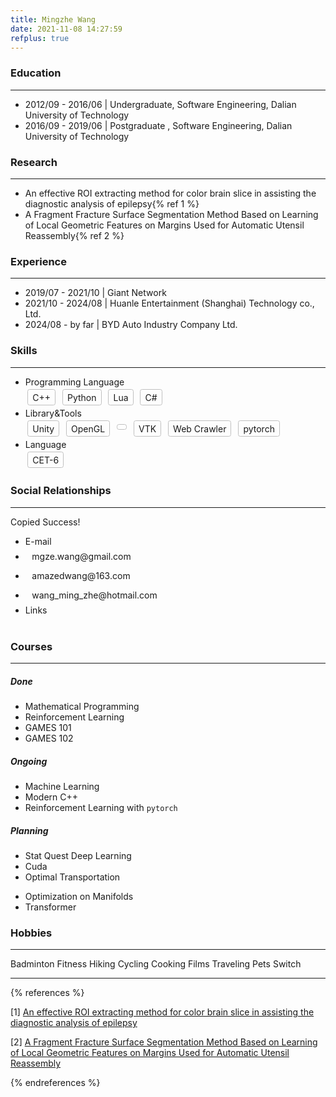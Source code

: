 ```yaml
---
title: Mingzhe Wang
date: 2021-11-08 14:27:59
refplus: true
---
```


### <i class="fa-solid fa-graduation-cap"></i> Education

***

<ul class="fa-ul">
  <li><span class="fa-li"><i class="fa-solid fa-fan fa-spin"></i></span>2012/09 - 2016/06 | Undergraduate, Software Engineering, Dalian University of Technology</li>
  <li><span class="fa-li"><i class="fa-solid fa-fan fa-spin"></i></span>2016/09 - 2019/06 | Postgraduate , Software Engineering, Dalian University of Technology</li>
</ul>

### <i class="fa-solid fa-dna "></i> Research

***

<ul class="fa-ul">
  <li><span class="fa-li"><i class="fa-solid fa-atom fa-spin"></i></span>An effective ROI extracting method for color brain slice in assisting the diagnostic analysis of epilepsy{% ref 1 %}</li>
  <li><span class="fa-li"><i class="fa-solid fa-atom fa-spin"></i></span>A Fragment Fracture Surface Segmentation Method Based on Learning of Local Geometric Features on Margins Used for Automatic Utensil Reassembly{% ref 2 %}</li>
</ul>

### <i class="fa-solid fa-city "></i> Experience

***

<ul class="fa-ul">
  <li><span class="fa-li"><i class="fa-solid fa-asterisk fa-spin"></i></span>2019/07 - 2021/10 | Giant Network</li>
  <li><span class="fa-li"><i class="fa-solid fa-asterisk fa-spin"></i></span>2021/10 - 2024/08 | Huanle Entertainment (Shanghai) Technology co., Ltd.</li>
  <li><span class="fa-li"><i class="fa-solid fa-asterisk fa-spin"></i></span>2024/08 - by far | BYD Auto Industry Company Ltd.</li>
</ul>

### <i class="fa-solid fa-gear fa-spin"></i></i> Skills

***

<ul class="fa-ul">
  <li><span class="fa-li"><i class="fa-solid fa-code"></i></span>Programming Language</li>
  <div>
    <span style="display: inline-block; margin: 0.25em; border: 1px solid silver; border-radius: 0.25em; padding: .25em 0.5em"><span class="iconfont icon-a-C"></span> C++</span>
    <span style="display: inline-block; margin: 0.25em; border: 1px solid silver; border-radius: 0.25em; padding: .25em 0.5em"><i class="fa-brands fa-python"></i> Python</span>
    <span style="display: inline-block; margin: 0.25em; border: 1px solid silver; border-radius: 0.25em; padding: .25em 0.5em">Lua</span>
    <span style="display: inline-block; margin: 0.25em; border: 1px solid silver; border-radius: 0.25em; padding: .25em 0.5em">C#</span>
  </div>
  <li><span class="fa-li"><i class="fa-solid fa-microchip"></i></span>Library&Tools</li>
  <div>
    <span style="display: inline-block; margin: 0.25em; border: 1px solid silver; border-radius: 0.25em; padding: .25em 0.5em"><i class="fa-brands fa-unity"></i> Unity</span>
    <span style="display: inline-block; margin: 0.25em; border: 1px solid silver; border-radius: 0.25em; padding: .25em 0.5em">OpenGL</span>
    <span style="display: inline-block; margin: 0.25em; border: 1px solid silver; border-radius: 0.25em; padding: .25em 0.5em"><i class="fa-brands fa-git"></i></span>
    <span style="display: inline-block; margin: 0.25em; border: 1px solid silver; border-radius: 0.25em; padding: .25em 0.5em">VTK</span>
    <span style="display: inline-block; margin: 0.25em; border: 1px solid silver; border-radius: 0.25em; padding: .25em 0.5em"><i class="fa-solid fa-spider"></i> Web Crawler</span>
    <span style="display: inline-block; margin: 0.25em; border: 1px solid silver; border-radius: 0.25em; padding: .25em 0.5em">pytorch</span>
  </div>
  <li><span class="fa-li"><i class="fa-solid fa-language"></i></span>Language</li>
  <div>
    <span style="display: inline-block; margin: 0.25em; border: 1px solid silver; border-radius: 0.25em; padding: .25em 0.5em">CET-6</span>
  </div>
</ul>

### <i class="fa-solid fa-share-nodes"></i> Social Relationships

***

<div class="position-fixed" style="z-index: 1130;right: 42.75%;bottom: 50%;">
  <div id="liveToast" class="toast hide" role="alert" aria-live="assertive" aria-atomic="true" data-delay="2000">
    <div class="toast-body text-white bg-success rounded-lg">
      Copied Success!
    </div>
  </div>
</div>

<ul class="fa-ul">
  <li><span class="fa-li"><i class="fa-solid fa-envelope"></i></span>E-mail</li>
  <div>
    <li><span style="display: inline-block; margin: 0.25em; border: 0px solid silver; border-radius: 0.25em; padding: .25em 0.5em">
      <a id="link-copy-1" data-toggle="tooltip" class="btn btn-outline-secondary btn-sm" data-clipboard-text="mgze.wang@gmail.com" title="Click to copy">
        <span class="iconfont icon-gmail"></span> mgze.wang@gmail.com
      </a>
    </span></li>
    <li><span style="display: inline-block; margin: 0.25em; border: 0px solid silver; border-radius: 0.25em; padding: .25em 0.5em">
      <a id="link-copy-2" data-toggle="tooltip" class="btn btn-outline-danger btn-sm" data-clipboard-text="amazedwang@163.com" title="Click to copy">
        <span class="iconfont icon-netease"></span> amazedwang@163.com
      </a>
    </span></li>
    <li><span style="display: inline-block; margin: 0.25em; border: 0px solid silver; border-radius: 0.25em; padding: .25em 0.5em">
      <a id="link-copy-3" data-toggle="tooltip" class="btn btn-outline-primary btn-sm" data-width="300px" data-clipboard-text="wang_ming_zhe@hotmail.com" title="Click to copy">
        <span class="iconfont icon-outlook"></span> wang_ming_zhe@hotmail.com
      </a>
    </span></li>
  </div>
  <li><span class="fa-li"><i class="fa-solid fa-link"></i></span>Links</li>
  <div>
    <span style="display: inline-block; margin: 0.25em; border: 0px solid silver; border-radius: 0.25em; padding: .25em 0.5em">
      <a href="https://github.com/SilhouettesForYou" data-toggle="tooltip" title="SilhouettesForYou"><i class="fa-brands fa-github"></i></a>
    </span>
    <span style="display: inline-block; margin: 0.25em; border: 0px solid silver; border-radius: 0.25em; padding: .25em 0.5em">
      <a href="https://www.bilibili.com/" data-toggle="tooltip" title="bilibili"><i class="fa-brands fa-bilibili"></i></a>
    </span>
    <span style="display: inline-block; margin: 0.25em; border: 0px solid silver; border-radius: 0.25em; padding: .25em 0.5em">
      <a href="https://www.zhihu.com/" data-toggle="tooltip" title="知乎"><i class="fa-brands fa-zhihu"></i></a>
    </span>
    <span style="display: inline-block; margin: 0.25em; border: 0px solid silver; border-radius: 0.25em; padding: .25em 0.5em">
      <a href="https://store.steampowered.com/" data-toggle="tooltip" title="Steam"><i class="fa-brands fa-steam"></i></a>
    </span>
    <span style="display: inline-block; margin: 0.25em; border: 0px solid silver; border-radius: 0.25em; padding: .25em 0.5em">
      <a href="https://www.yinxiang.com/" data-toggle="tooltip" title="Evernote"><i class="fa-brands fa-evernote"></i></a>
    </span>
    <span style="display: inline-block; margin: 0.25em; border: 0px solid silver; border-radius: 0.25em; padding: .25em 0.5em">
      <a href="https://www.douban.com/" data-toggle="tooltip" title="豆瓣"><span class="iconfont icon-douban"></span></a>
    </span>
    <span style="display: inline-block; margin: 0.25em; border: 0px solid silver; border-radius: 0.25em; padding: .25em 0.5em">
      <a href="https://colorhunt.co/" data-toggle="tooltip" title="Color Hunt"><span class="iconfont icon-color"></span></a>
    </span>
    <span style="display: inline-block; margin: 0.25em; border: 0px solid silver; border-radius: 0.25em; padding: .25em 0.5em">
      <a href="https://www.kdocs.cn/latest?from=docs" data-toggle="tooltip" title="WPS"><span class="iconfont icon-wps"></span></a>
    </span>
    <span style="display: inline-block; margin: 0.25em; border: 0px solid silver; border-radius: 0.25em; padding: .25em 0.5em">
      <a href="https://cppinsights.io/" data-toggle="tooltip" title="cpp insights"><span class="iconfont icon-insight"></span></a>
    </span>
    <span style="display: inline-block; margin: 0.25em; border: 0px solid silver; border-radius: 0.25em; padding: .25em 0.5em">
      <a href="https://compiler-explorer.com/" data-toggle="tooltip" title="compiler explorer"><span class="iconfont icon-compile"></span></a>
    </span>
    <span style="display: inline-block; margin: 0.25em; border: 0px solid silver; border-radius: 0.25em; padding: .25em 0.5em">
      <a href="https://www.pinterest.com/" data-toggle="tooltip" title="pinterest"><i class="fa-brands fa-pinterest"></i></a>
    </span>
    <span style="display: inline-block; margin: 0.25em; border: 0px solid silver; border-radius: 0.25em; padding: .25em 0.5em">
      <a href="https://www.wallpaperhub.app/" data-toggle="tooltip" title="wallpaperhub"><i class="fa-regular fa-image"></i></a>
    </span>
    <span style="display: inline-block; margin: 0.25em; border: 0px solid silver; border-radius: 0.25em; padding: .25em 0.5em">
      <a href="https://unsplash.com/" data-toggle="tooltip" title="unsplash"><i class="fa-brands fa-unsplash"></i></a>
    </span>
    <span style="display: inline-block; margin: 0.25em; border: 0px solid silver; border-radius: 0.25em; padding: .25em 0.5em">
      <a href="https://chatgpt.com/" data-toggle="tooltip" title="ChatGPT"><span class="iconfont icon-openai"></span></a>
    </span>
    <span style="display: inline-block; margin: 0.25em; border: 0px solid silver; border-radius: 0.25em; padding: .25em 0.5em">
      <a href="https://www.ilovepdf.com/" data-toggle="tooltip" title="unsplash"><span class="iconfont icon-ilovepdf"></a>
    </span>
  </div>
</ul>

### <i class="fa-solid fa-landmark"></i> Courses

***

<div class="card-deck">
  <div class="card text-white bg-success mb-3">
    <!-- <i class="fa-solid fa-thumbtack"></i> -->
    <div class="card-body">
      <h5 class="card-title">Done</h5>
      <ul class="fa-ul">
        <li><span class="fa-li"><i class="fa-solid fa-circle-check"></i></span>Mathematical Programming</li>
        <li><span class="fa-li"><i class="fa-solid fa-circle-check"></i></span>Reinforcement Learning</li>
        <li><span class="fa-li"><i class="fa-solid fa-circle-check"></i></span>GAMES 101</li>
        <li><span class="fa-li"><i class="fa-solid fa-circle-check"></i></span>GAMES 102</li>
      </ul>
    </div>
  </div>
  <div class="card text-white bg-primary mb-3">
    <!-- <i class="fa-solid fa-thumbtack"></i> -->
    <div class="card-body">
      <h5 class="card-title">Ongoing</h5>
      <ul class="fa-ul">
        <li><span class="fa-li"><i class="fa-inverse fa-solid  fa-heart fa-beat fa-2xs"></i></span>Machine Learning</li>
        <li><span class="fa-li"><i class="fa-inverse fa-solid  fa-heart fa-beat fa-2xs"></i></span>Modern C++</li>
        <li><span class="fa-li"><i class="fa-inverse fa-solid  fa-heart fa-beat fa-2xs"></i></span>Reinforcement Learning with <code>pytorch</code></li>
      </ul>
    </div>
  </div>
</div>

<div class="card text-white bg-dark bg- mb-3">
  <!-- <i class="fa-solid fa-thumbtack"></i> -->
    <div class="card-body">
      <h5 class="card-title">Planning</h5>
      <div class="container">
        <div class="row">
            <div class="col">
              <ul class="fa-ul">
                <li><span class="fa-li"><i class="fa-regular fa-square"></i></span>Stat Quest Deep Learning</li>
                <li><span class="fa-li"><i class="fa-regular fa-square"></i></span>Cuda</li>
                <li><span class="fa-li"><i class="fa-regular fa-square"></i></span>Optimal Transportation</li>
              </ul>
            </div>
            <div class="col">
              <ul class="fa-ul">
                <li><span class="fa-li"><i class="fa-regular fa-square"></i></span>Optimization on Manifolds</li>
                <li><span class="fa-li"><i class="fa-regular fa-square"></i></span>Transformer</li>
              </ul>
            </div>
        </div>
      </div>
    </div>
</div>

### <i class="fa-regular fa-face-grin-stars"></i> Hobbies

***

<div class="fa-1x">
  <i><span class="iconfont icon-a-07"></span></i>Badminton
  <i class="fa-inverse fa-solid  fa-heart fa-beat fa-2xs" style="color:Tomato"></i>
  <i class="fa-solid fa-minus fa-rotate-90"></i>
  <i class="fa-solid fa-dumbbell"></i>Fitness
  <i class="fa-inverse fa-solid  fa-heart fa-beat fa-2xs" style="color:Tomato"></i>
  <i class="fa-solid fa-minus fa-rotate-90"></i>
  <i class="fa-solid fa-person-hiking"></i>Hiking
  <i class="fa-solid fa-minus fa-rotate-90"></i>
  <i class="fa-solid fa-person-biking"></i>Cycling
  <i class="fa-inverse fa-solid  fa-heart fa-beat fa-2xs" style="color:Tomato"></i>
  <i class="fa-solid fa-minus fa-rotate-90"></i>
  <i class="fa-solid fa-kitchen-set"></i>Cooking
  <i class="fa-solid fa-minus fa-rotate-90"></i>
  <i class="fa-solid fa-film"></i>Films
  <i class="fa-solid fa-minus fa-rotate-90"></i>
  <i class="fa-solid fa-plane-departure"></i>Traveling
  <i class="fa-solid fa-minus fa-rotate-90"></i>
  <i class="fa-solid fa-cat"></i>Pets
  <i class="fa-solid fa-minus fa-rotate-90"></i>
  <i><span class="iconfont icon-nintendo-switch"></span></i>Switch
</div>

***

{% references %}

[1] <a href="https://dl.acm.org/doi/10.1145/3340037.3340041">An effective ROI extracting method for color brain slice in assisting the diagnostic analysis of epilepsy</a>

[2] <a href="https://www.sciencedirect.com/science/article/abs/pii/S0010448520301561">A Fragment Fracture Surface Segmentation Method Based on Learning of Local Geometric Features on Margins Used for Automatic Utensil Reassembly</a>

{% endreferences %}
